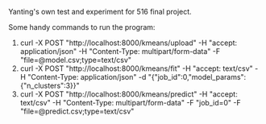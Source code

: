 Yanting's own test and experiment for 516 final project.

Some handy commands to run the program:
1. curl -X POST "http://localhost:8000/kmeans/upload" -H "accept: application/json" -H "Content-Type: multipart/form-data" -F "file=@model.csv;type=text/csv"
2. curl -X POST "http://localhost:8000/kmeans/fit" -H "accept: text/csv" -H "Content-Type: application/json" -d "{\"job_id\":0,\"model_params\":{\"n_clusters\":3}}"
3. curl -X POST "http://localhost:8000/kmeans/predict" -H "accept: text/csv" -H "Content-Type: multipart/form-data" -F "job_id=0" -F "file=@predict.csv;type=text/csv"
